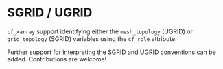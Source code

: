 # SGRID / UGRID

`cf_xarray` support identifying either the `mesh_topology` (UGRID) or `grid_topology` (SGRID) variables using the `cf_role` attribute.

Further support for interpreting the SGRID and UGRID conventions can be added. Contributions are welcome!
